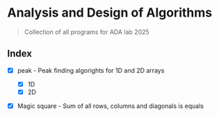 # Analysis and Design of Algorithms
> Collection of all programs for ADA lab 2025

## Index
- [x] peak - Peak finding algorights for 1D and 2D arrays
    - [x] 1D
    - [x] 2D
- [x] Magic square - Sum of all rows, columns and diagonals is equals

